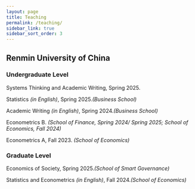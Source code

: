 ```yaml
---
layout: page
title: Teaching
permalink: /teaching/
sidebar_link: true
sidebar_sort_order: 3
---
```


## Renmin University of China 
### Undergraduate Level

Systems Thinking and Academic Writing, Spring 2025.

Statistics *(in English)*, Spring 2025.*(Business School)*

Academic Writing *(in English)*, Spring 2024.*(Business School)*

Econometrics B. *(School of Finance, Spring 2024/ Spring 2025; School of Economics, Fall 2024)*

Econometrics A, Fall 2023. *(School of Economics)*

### Graduate Level

Economics of Society, Spring 2025.*(School of Smart Governance)*

Statistics and Econometrics *(in English)*, Fall 2024.*(School of Economics)*







